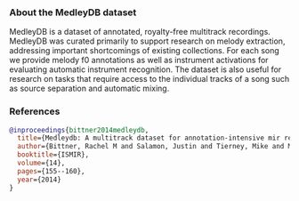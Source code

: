### About the MedleyDB dataset

MedleyDB is a dataset of annotated, royalty-free multitrack recordings. MedleyDB was curated primarily to support research on melody extraction, addressing important shortcomings of existing collections. For each song we provide melody f0 annotations as well as instrument activations for evaluating automatic instrument recognition. The dataset is also useful for research on tasks that require access to the individual tracks of a song such as source separation and automatic mixing.

### References
```BibTex
@inproceedings{bittner2014medleydb,
  title={Medleydb: A multitrack dataset for annotation-intensive mir research.},
  author={Bittner, Rachel M and Salamon, Justin and Tierney, Mike and Mauch, Matthias and Cannam, Chris and Bello, Juan Pablo},
  booktitle={ISMIR},
  volume={14},
  pages={155--160},
  year={2014}
}
```
